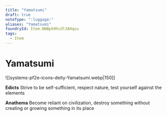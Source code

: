 ```yaml
---
title: "Yamatsumi"
draft: true
noteType: ":luggage:"
aliases: "Yamatsumi"
foundryId: Item.NNBpk9hcdl3AHqzu
tags:
  - Item
---
```


# Yamatsumi
![[systems-pf2e-icons-deity-Yamatsumi.webp|150]]

**Edicts** Strive to be self-sufficient, respect nature, test yourself against the elements

**Anathema** Become reliant on civilization, destroy something without creating or growing something in its place
